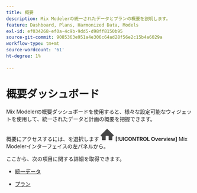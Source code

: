 ```yaml
---
title: 概要
description: Mix Modelerの統一されたデータとプランの概要を説明します。
feature: Dashboard, Plans, Harmonized Data, Models
exl-id: ef034268-ef0a-4c9b-9dd5-d98ff8150b95
source-git-commit: 9085363e951a4e306c64ad28f56e2c15b4a6029a
workflow-type: tm+mt
source-wordcount: '61'
ht-degree: 1%

---
```


# 概要ダッシュボード


Mix Modelerの概要ダッシュボードを使用すると、様々な設定可能なウィジェットを使用して、統一されたデータと計画の概要を把握できます。

概要にアクセスするには、を選択します ![ホーム](/help/assets//icons/Home.svg) **[!UICONTROL Overview]** Mix Modelerインターフェイスの左パネルから。

ここから、次の項目に関する詳細を取得できます。

* [統一データ](harmonized-data.md)

* [プラン](plans.md)
